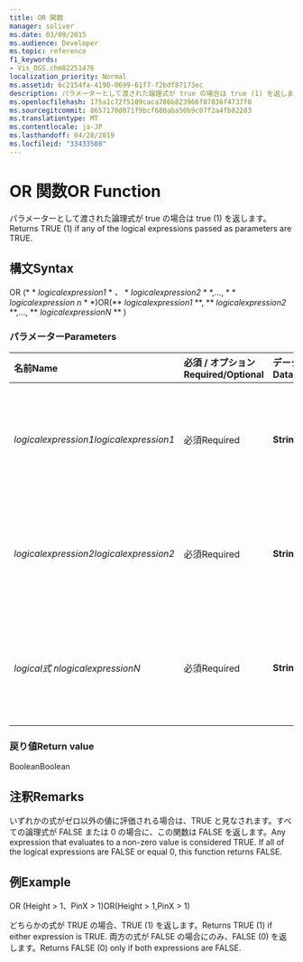 ```yaml
---
title: OR 関数
manager: soliver
ms.date: 03/09/2015
ms.audience: Developer
ms.topic: reference
f1_keywords:
- Vis_DSS.chm82251476
localization_priority: Normal
ms.assetid: 6c2154fa-4190-0699-61f7-f2bdf87173ec
description: パラメーターとして渡された論理式が true の場合は true (1) を返します。
ms.openlocfilehash: 175a1c72f5109caca786b823966f07836f4737f0
ms.sourcegitcommit: 8657170d071f9bcf680aba50b9c07f2a4fb82283
ms.translationtype: MT
ms.contentlocale: ja-JP
ms.lasthandoff: 04/28/2019
ms.locfileid: "33433508"
---
```

# <a name="or-function"></a><span data-ttu-id="d3578-103">OR 関数</span><span class="sxs-lookup"><span data-stu-id="d3578-103">OR Function</span></span>

<span data-ttu-id="d3578-104">パラメーターとして渡された論理式が true の場合は true (1) を返します。</span><span class="sxs-lookup"><span data-stu-id="d3578-104">Returns TRUE (1) if any of the logical expressions passed as parameters are TRUE.</span></span>
  
## <a name="syntax"></a><span data-ttu-id="d3578-105">構文</span><span class="sxs-lookup"><span data-stu-id="d3578-105">Syntax</span></span>

<span data-ttu-id="d3578-106">OR (\* \* *logicalexpression1* \* *、* \* *logicalexpression2* \* \*,..., \* \* *logicalexpression n* \* \*)</span><span class="sxs-lookup"><span data-stu-id="d3578-106">OR(\*\* *logicalexpression1* \*\*, \*\* *logicalexpression2* \*\*,..., \*\* *logicalexpressionN* \*\* )</span></span> 
  
### <a name="parameters"></a><span data-ttu-id="d3578-107">パラメーター</span><span class="sxs-lookup"><span data-stu-id="d3578-107">Parameters</span></span>

|<span data-ttu-id="d3578-108">**名前**</span><span class="sxs-lookup"><span data-stu-id="d3578-108">**Name**</span></span>|<span data-ttu-id="d3578-109">**必須 / オプション**</span><span class="sxs-lookup"><span data-stu-id="d3578-109">**Required/Optional**</span></span>|<span data-ttu-id="d3578-110">**データ型**</span><span class="sxs-lookup"><span data-stu-id="d3578-110">**Data Type**</span></span>|<span data-ttu-id="d3578-111">**説明**</span><span class="sxs-lookup"><span data-stu-id="d3578-111">**Description**</span></span>|
|:-----|:-----|:-----|:-----|
| <span data-ttu-id="d3578-112">_logicalexpression1_</span><span class="sxs-lookup"><span data-stu-id="d3578-112">_logicalexpression1_</span></span> <br/> |<span data-ttu-id="d3578-113">必須</span><span class="sxs-lookup"><span data-stu-id="d3578-113">Required</span></span>  <br/> |<span data-ttu-id="d3578-114">**String**</span><span class="sxs-lookup"><span data-stu-id="d3578-114">**String**</span></span> <br/> |<span data-ttu-id="d3578-115">真を評価する最初の式を指定します。</span><span class="sxs-lookup"><span data-stu-id="d3578-115">The first expression whose truth you want to evaluate.</span></span>  <br/> |
| <span data-ttu-id="d3578-116">_logicalexpression2_</span><span class="sxs-lookup"><span data-stu-id="d3578-116">_logicalexpression2_</span></span> <br/> |<span data-ttu-id="d3578-117">必須</span><span class="sxs-lookup"><span data-stu-id="d3578-117">Required</span></span>  <br/> |<span data-ttu-id="d3578-118">**String**</span><span class="sxs-lookup"><span data-stu-id="d3578-118">**String**</span></span> <br/> |<span data-ttu-id="d3578-119">真を評価する 2 番目の式を指定します。</span><span class="sxs-lookup"><span data-stu-id="d3578-119">The second expression whose truth you want to evaluate.</span></span>  <br/> |
| <span data-ttu-id="d3578-120">_logical式 n_</span><span class="sxs-lookup"><span data-stu-id="d3578-120">_logicalexpressionN_</span></span> <br/> |<span data-ttu-id="d3578-121">必須</span><span class="sxs-lookup"><span data-stu-id="d3578-121">Required</span></span>  <br/> |<span data-ttu-id="d3578-122">**String**</span><span class="sxs-lookup"><span data-stu-id="d3578-122">**String**</span></span> <br/> |<span data-ttu-id="d3578-123">真を評価する n 番目の式を指定します。</span><span class="sxs-lookup"><span data-stu-id="d3578-123">The Nth expression whose truth you want to evaluate.</span></span>  <br/> |
   
### <a name="return-value"></a><span data-ttu-id="d3578-124">戻り値</span><span class="sxs-lookup"><span data-stu-id="d3578-124">Return value</span></span>

<span data-ttu-id="d3578-125">Boolean</span><span class="sxs-lookup"><span data-stu-id="d3578-125">Boolean</span></span>
  
## <a name="remarks"></a><span data-ttu-id="d3578-126">注釈</span><span class="sxs-lookup"><span data-stu-id="d3578-126">Remarks</span></span>

<span data-ttu-id="d3578-p101">いずれかの式がゼロ以外の値に評価される場合は、TRUE と見なされます。すべての論理式が FALSE または 0 の場合に、この関数は FALSE を返します。</span><span class="sxs-lookup"><span data-stu-id="d3578-p101">Any expression that evaluates to a non-zero value is considered TRUE. If all of the logical expressions are FALSE or equal 0, this function returns FALSE.</span></span> 
  
## <a name="example"></a><span data-ttu-id="d3578-129">例</span><span class="sxs-lookup"><span data-stu-id="d3578-129">Example</span></span>

<span data-ttu-id="d3578-130">OR (Height \> 1、PinX \> 1)</span><span class="sxs-lookup"><span data-stu-id="d3578-130">OR(Height \> 1,PinX \> 1)</span></span> 
  
<span data-ttu-id="d3578-131">どちらかの式が TRUE の場合、TRUE (1) を返します。</span><span class="sxs-lookup"><span data-stu-id="d3578-131">Returns TRUE (1) if either expression is TRUE.</span></span> <span data-ttu-id="d3578-132">両方の式が FALSE の場合にのみ、FALSE (0) を返します。</span><span class="sxs-lookup"><span data-stu-id="d3578-132">Returns FALSE (0) only if both expressions are FALSE.</span></span> 
  

